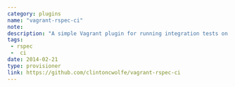 ```yaml
---
category: plugins
name: "vagrant-rspec-ci"
note: 
description: "A simple Vagrant plugin for running integration tests on your VMs"
tags:
 - rspec
 -  ci
date: 2014-02-21
type: provisioner
link: https://github.com/clintoncwolfe/vagrant-rspec-ci
---
```

